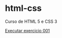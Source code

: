# html-css
 Curso de HTML 5 e CSS 3

<a href="https://programadormesquita.github.io/html-css/exercicios/ex-001/index.html">Executar exercicio 001</a>